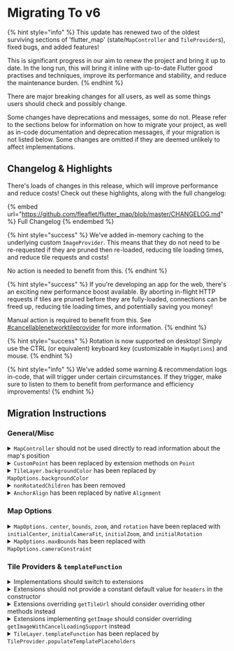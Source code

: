 # Migrating To v6

{% hint style="info" %}
This update has renewed two of the oldest surviving sections of 'flutter\_map' (state/`MapController` and `TileProvider`s), fixed bugs, and added features!

This is significant progress in our aim to renew the project and bring it up to date. In the long run, this will bring it inline with up-to-date Flutter good practises and techniques, improve its performance and stability, and reduce the maintenance burden.
{% endhint %}

There are major breaking changes for all users, as well as some things users should check and possibly change.

Some changes have deprecations and messages, some do not. Please refer to the sections below for information on how to migrate your project, as well as in-code documentation and deprecation messages, if your migration is not listed below. Some changes are omitted if they are deemed unlikely to affect implementations.

## Changelog & Highlights

There's loads of changes in this release, which will improve performance and reduce costs! Check out these highlights, along with the full changelog:

{% embed url="https://github.com/fleaflet/flutter_map/blob/master/CHANGELOG.md" %}
Full Changelog
{% endembed %}

{% hint style="success" %}
We've added in-memory caching to the underlying custom `ImageProvider`. This means that they do not need to be re-requested if they are pruned then re-loaded, reducing tile loading times, and reduce tile requests and costs!

No action is needed to benefit from this.
{% endhint %}

{% hint style="success" %}
If you're developing an app for the web, there's an exciting new performance boost available. By aborting in-flight HTTP requests if tiles are pruned before they are fully-loaded, connections can be freed up, reducing tile loading times, and potentially saving you money!

Manual action is required to benefit from this. See [#cancellablenetworktileprovider](../layers/tile-layer/tile-providers.md#cancellablenetworktileprovider "mention") for more information.
{% endhint %}

{% hint style="success" %}
Rotation is now supported on desktop! Simply use the CTRL (or equivalent) keyboard key (customizable in `MapOptions`) and mouse.
{% endhint %}

{% hint style="info" %}
We've added some warning & recommendation logs in-code, that will trigger under certain circumstances. If they trigger, make sure to listen to them to benefit from performance and efficiency improvements!
{% endhint %}

## Migration Instructions

### General/Misc

<details>

<summary><code>MapController</code> should not be used directly to read information about the map's position</summary>

`MapController` now only controls the map's position/viewport/camera. The map's position is now described by `MapCamera`.

There are multiple possibilities for migration:

1. If inside the `FlutterMap` context, prefer using `MapCamera.of(context)`
2. Otherwise, use `MapController` in the same way, but use the `.camera` getter to retrieve the `MapCamera`.

See [programmatic-control](../usage/programmatic-control/ "mention") for more information.

</details>

<details>

<summary><code>CustomPoint</code> has been replaced by extension methods on <code>Point</code></summary>

[Extension methods](https://dart.dev/language/extension-methods) are now used to add the required functionality to the standard 'dart:math' `Point` object.

To migrate, most cases should just need to replace all occurrences of `CustomPoint` with `Point`.

</details>

<details>

<summary><code>TileLayer.backgroundColor</code> has been replaced by <code>MapOptions.backgroundColor</code></summary>

This will simplify the developer experience when using multiple overlaid `TileLayer`s, as `Colors.transparent` will no longer need to be specified. There is no reason that multiple `TileLayer`s would each need to have a different (non-transparent) background colors, as the layers beneath would be invisible and therefore pointless.

Therefore, `TileLayer`s now have transparent backgrounds, and the new `MapOptions.backgroundColor` property sets the background color of the entire map.

To migrate, move any background colour specified on the bottom-most `TileLayer` to `MapOptions`.

</details>

<details>

<summary><code>nonRotatedChildren</code> has been removed</summary>

The approach to 'mobile' and 'static' layers has been changed. Mobile layers now wrap themselves in a `MobileLayerTransformer` which uses the inherited state, instead of `FlutterMap` applying the affects directly to them. Static layers should now ensure they use `Align` and/or `SizedBox.expand`.

This has been done to simplify setup, and allow for placing static layers between mobile layers.

</details>

<details>

<summary><code>AnchorAlign</code> has been replaced by native <code>Alignment</code></summary>

`AnchorAlign` has been removed without deprecation, because `Alignment`/`AlignmentGeometry` can provide the same alignment positions/values.

To migrate, replace occurences of `AnchorAlign` with the respective `Aligment`. Note that only the pre-provided `Alignment`s should be used.

</details>

### Map Options

<details>

<summary><code>MapOptions.</code> <code>center</code>, <code>bounds</code>, <code>zoom</code>, and <code>rotation</code> have been replaced with <code>initialCenter</code>, <code>initialCameraFit</code>, <code>initialZoom</code>, and <code>initialRotation</code></summary>

These have been renamed for clarity, as well as to better fit the change into using a documented 'camera' and increasing customizability.

To migrate, rename the properties, and also check the in-code documentation and new objects for information.

</details>

<details>

<summary><code>MapOptions.maxBounds</code> has been replaced with <code>MapOptions.cameraConstraint</code></summary>

This is part of to better fit the change into using a documented 'camera' and increasing customizability.

To migrate, rename the properties, and also check the in-code documentation and new objects for information.

</details>

### Tile Providers & `templateFunction`

<details>

<summary>Implementations should switch to extensions</summary>

It is not recommended to implement `TileProvider`, as there are now two methods of which only one should be implemented (`getImage` & `getImageWithCancelLoadingSupport`), as well as other members that should not usually be overriden.

To migrate, use `extends` instead of `implements`.

_Further panes will refer to implementations that use `extends` as 'extensions' for clarity, not to be confused with extension methods._

</details>

<details>

<summary>Extensions should not provide a constant default value for <code>headers</code> in the constructor</summary>

`TileLayer` behaviour has been modified so that the 'User-Agent' header can be set without copying all user-specified `headers`. It is now inserted into the `Map`, so it must be immutable/non-constant.

Note that the `headers` property is also now `final`.

To migrate, remove the default value for `super.headers`: it is not necessary.

</details>

<details>

<summary>Extensions overriding <code>getTileUrl</code> should consider overriding other methods instead</summary>

The logic previously handled by `getTileUrl`, `invertY`, and `getSubdomain` has been refactored into `generateReplacementMap`, `populateTemplatePlaceholders`, and `getTileUrl`.

To migrate, consider overriding another of those methods, if it is more suitable. This will reduce the amount of code duplicated in your library from flutter\_map's implementation.

</details>

<details>

<summary>Extensions implementing <code>getImage</code> should consider overriding <code>getImageWithCancelLoadingSupport</code> instead </summary>

The framework necessary to support tile providers that can abort in-flight HTTP requests and other processing is now available. For more information about the advantages of cancelling unnecessary tile requests when they are pruned before being fully loaded, see [#cancellablenetworktileprovider](../layers/tile-layer/tile-providers.md#cancellablenetworktileprovider "mention").

If it is not possible to cancel the loading of a tile, or there is no advantage gained by doing so, you can ignore this.

To migrate, override `supportsCancelLoading` to `true`, implement `getImageWithCancelLoadingSupport` as appropriate, and remove the implementation of `getImage`.

</details>

<details>

<summary><code>TileLayer.templateFunction</code> has been replaced by <code>TileProvider.populateTemplatePlaceholders</code></summary>

`TileProvider.templateFunction` has been deprecated. It is now preferrable to create a custom `TileProvider` extension, and override the `populateTemplatePlaceholders` method. This has been done to reduce the scope of `TileLayer`.

To migrate, see [creating-new-tile-providers.md](../plugins/making-a-plugin/creating-new-tile-providers.md "mention").

</details>
